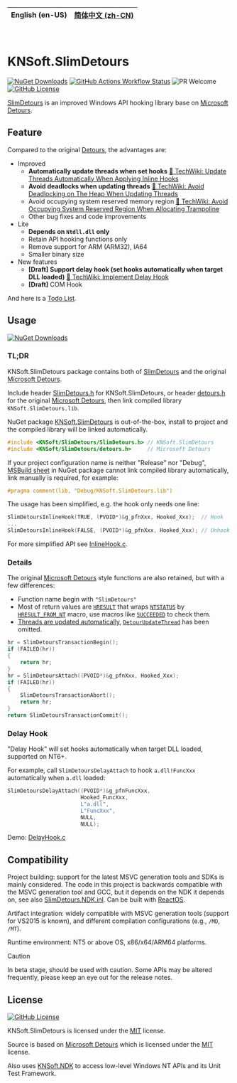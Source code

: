 | **English (en-US)** | [简体中文 (zh-CN)](https://github.com/KNSoft/KNSoft.SlimDetours/blob/main/README.zh-CN.md) |
| --- | --- |

<br>

# KNSoft.SlimDetours

[![NuGet Downloads](https://img.shields.io/nuget/dt/KNSoft.SlimDetours)](https://www.nuget.org/packages/KNSoft.SlimDetours) [![GitHub Actions Workflow Status](https://img.shields.io/github/actions/workflow/status/KNSoft/KNSoft.SlimDetours/msbuild.yml)](https://github.com/KNSoft/KNSoft.SlimDetours/actions/workflows/msbuild.yml) ![PR Welcome](https://img.shields.io/badge/PR-welcome-0688CB.svg) [![GitHub License](https://img.shields.io/github/license/KNSoft/KNSoft.SlimDetours)](https://github.com/KNSoft/KNSoft.SlimDetours/blob/main/LICENSE)

[SlimDetours](https://github.com/KNSoft/KNSoft.SlimDetours) is an improved Windows API hooking library base on [Microsoft Detours](https://github.com/microsoft/Detours).

## Feature

Compared to the original [Detours](https://github.com/microsoft/Detours), the advantages are:

- Improved
  - **Automatically update threads when set hooks** [🔗 TechWiki: Update Threads Automatically When Applying Inline Hooks](https://github.com/KNSoft/KNSoft.SlimDetours/blob/main/Docs/TechWiki/Update%20Threads%20Automatically%20When%20Applying%20Inline%20Hooks/README.md)
  - **Avoid deadlocks when updating threads** [🔗 TechWiki: Avoid Deadlocking on The Heap When Updating Threads](https://github.com/KNSoft/KNSoft.SlimDetours/blob/main/Docs/TechWiki/Avoid%20Deadlocking%20on%20The%20Heap%20When%20Updating%20Threads/README.md)
  - Avoid occupying system reserved memory region [🔗 TechWiki: Avoid Occupying System Reserved Region When Allocating Trampoline](https://github.com/KNSoft/KNSoft.SlimDetours/blob/main/Docs/TechWiki/Avoid%20Occupying%20System%20Reserved%20Region%20When%20Allocating%20Trampoline/README.md)
  - Other bug fixes and code improvements
- Lite
  - **Depends on `Ntdll.dll` only**
  - Retain API hooking functions only
  - Remove support for ARM (ARM32), IA64
  - Smaller binary size
- New features
  - **[Draft]** **Support delay hook (set hooks automatically when target DLL loaded)** [🔗 TechWiki: Implement Delay Hook](https://github.com/KNSoft/KNSoft.SlimDetours/blob/main/Docs/TechWiki/Implement%20Delay%20Hook/README.md)
  - **[Draft]** COM Hook

And here is a [Todo List](https://github.com/KNSoft/KNSoft.SlimDetours/milestones?with_issues=no).

## Usage

[![NuGet Downloads](https://img.shields.io/nuget/dt/KNSoft.SlimDetours)](https://www.nuget.org/packages/KNSoft.SlimDetours)

### TL;DR

KNSoft.SlimDetours package contains both of [SlimDetours](https://github.com/KNSoft/KNSoft.SlimDetours) and the original [Microsoft Detours](https://github.com/microsoft/Detours).

Include header [SlimDetours.h](https://github.com/KNSoft/KNSoft.SlimDetours/blob/main/Source/SlimDetours/SlimDetours.h) for KNSoft.SlimDetours, or header [detours.h](https://github.com/KNSoft/KNSoft.SlimDetours/blob/main/Source/Detours/src/detours.h) for the original [Microsoft Detours](https://github.com/microsoft/Detours), then link compiled library `KNSoft.SlimDetours.lib`.

NuGet package [KNSoft.SlimDetours](https://www.nuget.org/packages/KNSoft.SlimDetours) is out-of-the-box, install to project and the compiled library will be linked automatically.

```C
#include <KNSoft/SlimDetours/SlimDetours.h> // KNSoft.SlimDetours
#include <KNSoft/SlimDetours/detours.h>     // Microsoft Detours
```

If your project configuration name is neither "Release" nor "Debug", [MSBuild sheet](https://github.com/KNSoft/KNSoft.SlimDetours/blob/main/Source/KNSoft.SlimDetours.targets) in NuGet package cannot link compiled library automatically, link manually is required, for example:
```C
#pragma comment(lib, "Debug/KNSoft.SlimDetours.lib")
```

The usage has been simplified, e.g. the hook only needs one line:
```C
SlimDetoursInlineHook(TRUE, (PVOID*)&g_pfnXxx, Hooked_Xxx);  // Hook
...
SlimDetoursInlineHook(FALSE, (PVOID*)&g_pfnXxx, Hooked_Xxx); // Unhook
```
For more simplified API see [InlineHook.c](https://github.com/KNSoft/KNSoft.SlimDetours/blob/main/Source/SlimDetours/InlineHook.c).

### Details

The original [Microsoft Detours](https://github.com/microsoft/Detours) style functions are also retained, but with a few differences:

- Function name begin with `"SlimDetours"`
- Most of return values are [`HRESULT`](https://learn.microsoft.com/en-us/openspecs/windows_protocols/ms-erref/0642cb2f-2075-4469-918c-4441e69c548a) that wraps [`NTSTATUS`](https://learn.microsoft.com/en-us/openspecs/windows_protocols/ms-erref/87fba13e-bf06-450e-83b1-9241dc81e781) by [`HRESULT_FROM_NT`](https://learn.microsoft.com/en-us/windows/win32/api/winerror/nf-winerror-hresult_from_nt) macro, use macros like [`SUCCEEDED`](https://learn.microsoft.com/en-us/windows/win32/api/winerror/nf-winerror-succeeded) to check them.
- [Threads are updated automatically](https://github.com/KNSoft/KNSoft.SlimDetours/blob/main/Docs/TechWiki/Update%20Threads%20Automatically%20When%20Applying%20Inline%20Hooks/README.md), [`DetourUpdateThread`](https://github.com/microsoft/Detours/wiki/DetourUpdateThread) has been omitted.
```C
hr = SlimDetoursTransactionBegin();
if (FAILED(hr))
{
    return hr;
}
hr = SlimDetoursAttach((PVOID*)&g_pfnXxx, Hooked_Xxx);
if (FAILED(hr))
{
    SlimDetoursTransactionAbort();
    return hr;
}
return SlimDetoursTransactionCommit();
```

### Delay Hook

"Delay Hook" will set hooks automatically when target DLL loaded, supported on NT6+.

For example, call `SlimDetoursDelayAttach` to hook `a.dll!FuncXxx` automatically when `a.dll` loaded:
```C
SlimDetoursDelayAttach((PVOID*)&g_pfnFuncXxx,
                       Hooked_FuncXxx,
                       L"a.dll",
                       L"FuncXxx",
                       NULL,
                       NULL);
```
Demo: [DelayHook.c](https://github.com/KNSoft/KNSoft.SlimDetours/blob/main/Source/Demo/DelayHook.c)

## Compatibility

Project building: support for the latest MSVC generation tools and SDKs is mainly considered. The code in this project is backwards compatible with the MSVC generation tool and GCC, but it depends on the NDK it depends on, see also [SlimDetours.NDK.inl](./Source/SlimDetours/SlimDetours.NDK.inl). Can be built with [ReactOS](https://github.com/reactos/reactos).

Artifact integration: widely compatible with MSVC generation tools (support for VS2015 is known), and different compilation configurations (e.g., `/MD`, `/MT`).

Runtime environment: NT5 or above OS, x86/x64/ARM64 platforms.

> [!CAUTION]
> In beta stage, should be used with caution. Some APIs may be altered frequently, please keep an eye out for the release notes.

## License

[![GitHub License](https://img.shields.io/github/license/KNSoft/KNSoft.SlimDetours)](https://github.com/KNSoft/KNSoft.SlimDetours/blob/main/LICENSE)

KNSoft.SlimDetours is licensed under the [MIT](https://github.com/KNSoft/KNSoft.SlimDetours/blob/main/LICENSE) license.

Source is based on [Microsoft Detours](https://github.com/microsoft/Detours) which is licensed under the [MIT](https://github.com/microsoft/Detours/blob/main/LICENSE) license.

Also uses [KNSoft.NDK](https://github.com/KNSoft/KNSoft.NDK) to access low-level Windows NT APIs and its Unit Test Framework.
